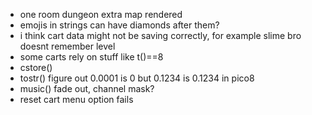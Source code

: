 * one room dungeon extra map rendered
* emojis in strings can have diamonds after them?
* i think cart data might not be saving correctly, for example slime bro doesnt remember level
* some carts rely on stuff like t()==8
* cstore()
* tostr() figure out 0.0001 is 0 but 0.1234 is 0.1234 in pico8
* music() fade out, channel mask?
* reset cart menu option fails